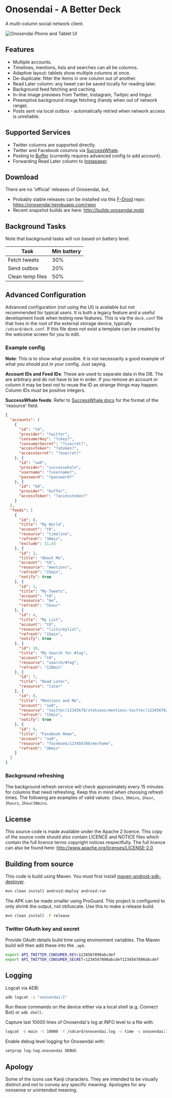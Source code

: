 Onosendai - A Better Deck
=========================

A multi-column social network client.

![Onosendai Phone and Tablet UI](http://vaguehope.com/uploads/onoseldai-2013-05.png "Onosendai Phone and Tablet UI")

Features
--------

* Multiple accounts.
* Timelines, mentions, lists and searches can all be columns.
* Adaptive layout: tablets show multiple columns at once.
* De-duplicate: filter the items in one column out of another.
* Read Later column: any tweet can be saved locally for reading later.
* Background feed fetching and caching.
* In-line image previews from Twitter, Instagram, Twitpic and Imgur.
* Preemptive background image fetching (handy when out of network range).
* Posts sent via local outbox - automatically retried when network access is unreliable.

Supported Services
------------------

* Twitter columns are supported directly.
* Twitter and Facebook columns via [SuccessWhale](http://successwhale.com).
* Posting to [Buffer](https://bufferapp.com) (currently requires advanced config to add account).
* Forwarding Read Later column to [Instapaper](https://www.instapaper.com).

Download
--------

There are no 'official' releases of Onosendai, but,
* Probably stable releases can be installed via this [F-Droid](https://f-droid.org/) repo: https://onosendai.herokuapp.com/repo
* Recent snapshot builds are here: http://builds.onosendai.mobi

Background Tasks
----------------

Note that background tasks will run based on battery level.

| Task             | Min battery |
| ---------------- | ----------- |
| Fetch tweets     |         30% |
| Send outbox      |         20% |
| Clean temp files |         50% |

Advanced Configuration
----------------------

Advanced configuration (not using the UI) is available but not recommended for typical users.
It is both a legacy feature and a useful development hook when testing new features.
This is via the `deck.conf` file that lives in the root of the external storage device, typically `/sdcard/deck.conf`.
If this file does not exist a template can be created by the welcome screen for you to edit.

### Example config

**Note**: This is to show what possible.  It is not necessarily a good example of what you should put in your config.  Just saying.

**Account IDs and Feed IDs**: These are used to separate data in the DB.
The are arbitrary and do not have to be in order.
If you remove an account or column it may be best not to reuse the ID as strange things may happen.
Column IDs must be positive integers.

**SuccessWhale feeds**: Refer to [SuccessWhale docs](https://github.com/ianrenton/successwhale-api/blob/master/docs/feed-get.md) for the format of the 'resource' field.

```JSON
{
  "accounts": [
    {
      "id": "t0",
      "provider": "twitter",
      "consumerKey": "?ckey?",
      "consumerSecret": "?csecret?",
      "accessToken": "?atoken?",
      "accessSecret": "?asecret?"
    }, {
      "id": "sw0",
      "provider": "successwhale",
      "username": "?username?",
      "password": "?password?"
    }, {
      "id": "b0",
      "provider": "buffer",
      "accessToken": "?accesstoken?"
    }
  ],
  "feeds": [
    {
      "id": 0,
      "title": "My World",
      "account": "t0",
      "resource": "timeline",
      "refresh": "30min",
      "exclude": [1,4]
    }, {
      "id": 2,
      "title": "About Me",
      "account": "t0",
      "resource": "mentions",
      "refresh": "15min",
      "notify": true
    }, {
      "id": 1,
      "title": "My Tweets",
      "account": "t0",
      "resource": "me",
      "refresh": "1hour"
    }, {
      "id": 4,
      "title": "My List",
      "account": "t0",
      "resource": "lists/mylist",
      "refresh": "15min",
      "notify": true
    }, {
      "id": 10,
      "title": "My Search for #tag",
      "account": "t0",
      "resource": "search/#tag",
      "refresh": "120min"
    }, {
      "id": 7,
      "title": "Read Later",
      "resource": "later"
    }, {
      "id": 8,
      "title": "Mentions and Me",
      "account": "sw0",
      "resource": "twitter/12345678/statuses/mentions:twitter/12345678/statuses/user_timeline",
      "refresh": "15min",
      "notify": true
    }, {
      "id": 9,
      "title": "Facebook Home",
      "account": "sw0",
      "resource": "facebook/123456789/me/home",
      "refresh": "30min"
    }
  ]
}
```

### Background refreshing

The background refresh service will check approximately every 15 minutes for columns that need refreshing.
Keep this in mind when choosing refresh times.  The following are examples of valid values:
`15min`, `30mins`, `1hour`, `3hours`, `2hour30mins`.

License
-------
This source code is made available under the Apache 2 licence.
This copy of the source code should also contain LICENCE and NOTICE files which contain the full licence terms copyright notices respectfully.
The full licence can also be found here: http://www.apache.org/licenses/LICENSE-2.0

Building from source
--------------------

This code is build using Maven.
You must first install [maven-android-sdk-deployer](https://github.com/mosabua/maven-android-sdk-deployer).

```sh
mvn clean install android:deploy android:run
```

The APK can be made smaller using ProGuard.  This project is configured to only shrink the output, not obfuscate.  Use this to make a release build.

```sh
mvn clean install -P release
```

### Twitter OAuth key and secret

Provide OAuth details build time using environment variables.
The Maven build will then add these into the `.apk`.

```sh
export API_TWITTER_CONSUMER_KEY=1234567890abcdef
export API_TWITTER_CONSUMER_SECRET=1234567890abcdef1234567890abcdef
```

Logging
-------

Logcat via ADB:
```sh
adb logcat -s "onosendai:I"
```

Run these commands on the device either via a local shell (e.g. Connect Bot) or `adb shell`.

Capture last 10000 lines of Onosendai's log at INFO level to a file with:
```sh
logcat -b main -t 10000 -f /sdcard/onosendai.log -v time -s onosendai:I
```

Enable debug level logging for Onosendai with:
```sh
setprop log.tag.onosendai DEBUG
```

Apology
-------
Some of the icons use Kanji characters.
They are intended to be visually distinct and not to convey any specific meaning.
Apologies for any nonsense or unintended meaning.
